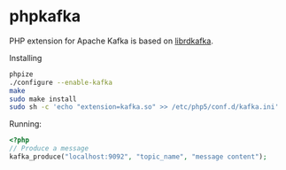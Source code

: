 phpkafka
========

PHP extension for Apache Kafka is based on [librdkafka](https://github.com/edenhill/librdkafka/).

Installing
```bash
phpize
./configure --enable-kafka
make
sudo make install
sudo sh -c 'echo "extension=kafka.so" >> /etc/php5/conf.d/kafka.ini'
```

Running:
```php
<?php
// Produce a message
kafka_produce("localhost:9092", "topic_name", "message content");
```
